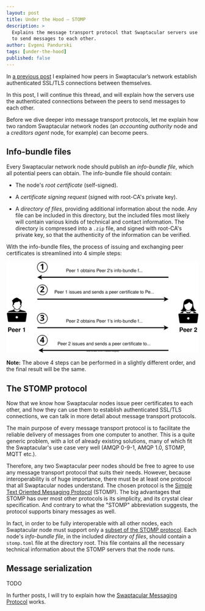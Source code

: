 ```yaml
---
layout: post
title: Under the Hood — STOMP
description: >
  Explains the message transport protocol that Swaptacular servers use
  to send messages to each other.
author: Evgeni Pandurski
tags: [under-the-hood]
published: false
---
```


In [a previous post](/2023/04/26/under-the-hood-peer-connections/) I
explained how peers in Swaptacular’s network establish authenticated SSL/TLS
connections between themselves.

In this post, I will continue this thread, and will explain how the servers
use the authenticated connections between the peers to send messages to each
other.

<!--more-->

Before we dive deeper into message transport protocols, let me explain how
two random Swaptacular network nodes (an *accounting authority* node and a
*creditors agent* node, for example) can become peers.

## Info-bundle files

Every Swaptacular network node should publish an *info-bundle file*, which
all potential peers can obtain. The info-bundle file should contain:

- The node's *root certificate* (self-signed).

- A *certificate signing request* (signed with root-CA's private key).

- A *directory of files*, providing additional information about the node.
  Any file can be included in this directory, but the included files most
  likely will contain various kinds of technical and contact information.
  The directory is compressed into a `.zip` file, and signed with root-CA's
  private key, so that the authenticity of the information can be verified.

With the info-bundle files, the process of issuing and exchanging peer
certificates is streamlined into 4 simple steps:

<div class="message">
  <img src="/images/peers-infobundles.svg"
       alt="The 4 steps of issuing and exchanging peer certificates">
</div>

**Note:** The above 4 steps can be performed in a slightly different order,
and the final result will be the same.

## The STOMP protocol

Now that we know how Swaptacular nodes issue peer certificates to each
other, and how they can use them to establish authenticated SSL/TLS
connections, we can talk in more detail about message transport protocols.

The main purpose of every message transport protocol is to facilitate the
reliable delivery of messages from one computer to another. This is a quite
generic problem, with a lot of already existing solutions, many of which fit
the Swaptacular's use case very well (AMQP 0-9-1, AMQP 1.0, STOMP, MQTT
etc.).

Therefore, any two Swaptacular peer nodes should be free to agree to use any
message transport protocol that suits their needs. However, because
interoperability is of huge importance, there must be at least one protocol
that all Swaptacular nodes understand. The chosen protocol is the [Simple
Text Oriented Messaging Protocol](https://stomp.github.io/) (STOMP). The big
advantages that STOMP has over most other protocols is its simplicity, and
its crystal clear specification. And contrary to what the "STOMP"
abbreviation suggests, the protocol supports binary messages as well.

In fact, in order to be fully interoperable with all other nodes, each
Swaptacular node must support only a [subset of the STOMP
protocol](/public/docs/swpt-stomp.pdf). Each node's *info-bundle file*, in
the included *directory of files*, should contain a `stomp.toml` file at the
directory root. This file contains all the necessary technical information
about the STOMP servers that the node runs.

## Message serialization

TODO

In further posts, I will try to explain how the [Swaptacular Messaging
Protocol](/public/docs/protocol.pdf) works.
